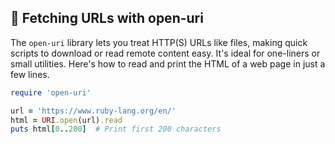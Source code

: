 ## 📖 Fetching URLs with open-uri

The `open-uri` library lets you treat HTTP(S) URLs like files, making quick scripts to download or read remote content easy. It's ideal for one-liners or small utilities. Here's how to read and print the HTML of a web page in just a few lines.

```ruby
require 'open-uri'

url = 'https://www.ruby-lang.org/en/'
html = URI.open(url).read
puts html[0..200]  # Print first 200 characters
```